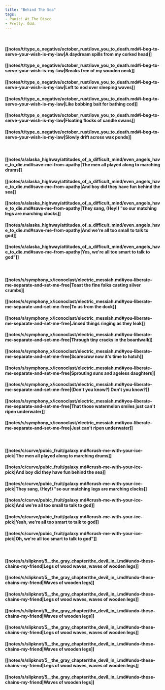 ```yaml
---
title: "Behind The Sea"
tags:
- Panic! At The Disco
- Pretty. Odd.
---
```

&nbsp;
#### [[notes/t/type_o_negative/october_rust/love_you_to_death.md#i-beg-to-serve-your-wish-is-my-law|A daydream spills from my corked head]]
#### [[notes/t/type_o_negative/october_rust/love_you_to_death.md#i-beg-to-serve-your-wish-is-my-law|Breaks free of my wooden neck]]
#### [[notes/t/type_o_negative/october_rust/love_you_to_death.md#i-beg-to-serve-your-wish-is-my-law|Left to nod over sleeping waves]]
#### [[notes/t/type_o_negative/october_rust/love_you_to_death.md#i-beg-to-serve-your-wish-is-my-law|Like bobbing bait for bathing cod]]
#### [[notes/t/type_o_negative/october_rust/love_you_to_death.md#i-beg-to-serve-your-wish-is-my-law|Floating flocks of candle swans]]
#### [[notes/t/type_o_negative/october_rust/love_you_to_death.md#i-beg-to-serve-your-wish-is-my-law|Slowly drift across wax ponds]]
&nbsp;
#### [[notes/a/alaska_highway/attitudes_of_a_difficult_mind/even_angels_have_to_die.md#save-me-from-apathy|The men all played along to marching drums]]
#### [[notes/a/alaska_highway/attitudes_of_a_difficult_mind/even_angels_have_to_die.md#save-me-from-apathy|And boy did they have fun behind the sea]]
#### [[notes/a/alaska_highway/attitudes_of_a_difficult_mind/even_angels_have_to_die.md#save-me-from-apathy|They sang, (Hey!) "so our matching legs are marching clocks]]
#### [[notes/a/alaska_highway/attitudes_of_a_difficult_mind/even_angels_have_to_die.md#save-me-from-apathy|And we're all too small to talk to god]]
#### [[notes/a/alaska_highway/attitudes_of_a_difficult_mind/even_angels_have_to_die.md#save-me-from-apathy|Yes, we're all too smart to talk to god"]]
&nbsp;
#### [[notes/s/symphony_x/iconoclast/electric_messiah.md#you-liberate-me-separate-and-set-me-free|Toast the fine folks casting silver crumbs]]
#### [[notes/s/symphony_x/iconoclast/electric_messiah.md#you-liberate-me-separate-and-set-me-free|To us from the dock]]
#### [[notes/s/symphony_x/iconoclast/electric_messiah.md#you-liberate-me-separate-and-set-me-free|Jinxed things ringing as they leak]]
#### [[notes/s/symphony_x/iconoclast/electric_messiah.md#you-liberate-me-separate-and-set-me-free|Through tiny cracks in the boardwalk]]
#### [[notes/s/symphony_x/iconoclast/electric_messiah.md#you-liberate-me-separate-and-set-me-free|Scarecrow now it's time to hatch]]
#### [[notes/s/symphony_x/iconoclast/electric_messiah.md#you-liberate-me-separate-and-set-me-free|Sprouting suns and ageless daughters]]
#### [[notes/s/symphony_x/iconoclast/electric_messiah.md#you-liberate-me-separate-and-set-me-free|(Don't you know?) Don't you know?]]
#### [[notes/s/symphony_x/iconoclast/electric_messiah.md#you-liberate-me-separate-and-set-me-free|That those watermelon smiles just can't ripen underwater]]
#### [[notes/s/symphony_x/iconoclast/electric_messiah.md#you-liberate-me-separate-and-set-me-free|Just can't ripen underwater]]
&nbsp;
#### [[notes/c/curve/pubic_fruit/galaxy.md#crush-me-with-your-ice-pick|The men all played along to marching drums]]
#### [[notes/c/curve/pubic_fruit/galaxy.md#crush-me-with-your-ice-pick|And boy did they have fun behind the sea]]
#### [[notes/c/curve/pubic_fruit/galaxy.md#crush-me-with-your-ice-pick|They sang, (Hey!) "so our matching legs are marching clocks]]
#### [[notes/c/curve/pubic_fruit/galaxy.md#crush-me-with-your-ice-pick|And we're all too small to talk to god]]
#### [[notes/c/curve/pubic_fruit/galaxy.md#crush-me-with-your-ice-pick|Yeah, we're all too smart to talk to god]]
#### [[notes/c/curve/pubic_fruit/galaxy.md#crush-me-with-your-ice-pick|Oh, we're all too smart to talk to god"]]
&nbsp;
#### [[notes/s/slipknot/5__the_gray_chapter/the_devil_in_i.md#undo-these-chains-my-friend|Legs of wood waves, waves of wooden legs]]
#### [[notes/s/slipknot/5__the_gray_chapter/the_devil_in_i.md#undo-these-chains-my-friend|Waves of wooden legs]]
#### [[notes/s/slipknot/5__the_gray_chapter/the_devil_in_i.md#undo-these-chains-my-friend|Legs of wood waves, waves of wooden legs]]
#### [[notes/s/slipknot/5__the_gray_chapter/the_devil_in_i.md#undo-these-chains-my-friend|Waves of wooden legs]]
#### [[notes/s/slipknot/5__the_gray_chapter/the_devil_in_i.md#undo-these-chains-my-friend|Legs of wood waves, waves of wooden legs]]
#### [[notes/s/slipknot/5__the_gray_chapter/the_devil_in_i.md#undo-these-chains-my-friend|Waves of wooden legs]]
#### [[notes/s/slipknot/5__the_gray_chapter/the_devil_in_i.md#undo-these-chains-my-friend|Legs of wood waves, waves of wooden legs]]
#### [[notes/s/slipknot/5__the_gray_chapter/the_devil_in_i.md#undo-these-chains-my-friend|Waves of wooden legs]]

